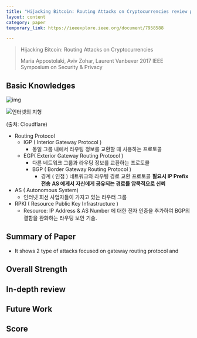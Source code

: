 ```yaml
---
title: "Hijacking Bitcoin: Routing Attacks on Cryptocurrencies review paper ( practice )"
layout: content
category: paper
temporary_link: https://ieeexplore.ieee.org/document/7958588

---
```




> Hijacking Bitcoin: Routing Attacks on Cryptocurrencies
>
> Maria Appostolaki, Aviv Zohar, Laurent Vanbever
> 2017 IEEE Symposium on Security & Privacy



## Basic Knowledges

![img](https://blog.kakaocdn.net/dn/csQfUI/btqDwffgAjo/10OHgHWpRP5LSAqqBhdFY0/img.png)

![인터넷의 지형](https://www.cloudflare.com/img/learning/security/glossary/what-is-bgp/network-of-networks.svg)

(출처: Cloudflare)

- Routing Protocol
  - IGP ( Interior Gateway Protocol )
    - 동일 그룹 내에서 라우팅 정보를 교환할 때 사용하는 프로토콜
  - EGP( Exterior Gateway Routing Protocol ) 
    - 다른 네트워크 그룹과 라우팅 정보를 교환하는 프로토콜
    - BGP ( Border Gateway Routing Protocol )
      - 경계 ( 인접 ) 네트워크와 라우팅 경로 교환 프로토콜
        **필요시 IP Prefix 전송**
        **AS 에게서 자신에게 공유되는 경로를 암묵적으로 신뢰**
- AS ( Autonomous System)
  - 인터넷 회선 사업자들이 가지고 있는 라우터 그룹
- RPKI ( Resource Public Key Infrastructure )
  - Resource: IP Address & AS Number 에 대한 전자 인증을 추가하여 BGP의 결함을 완화하는 라우팅 보안 기술.





## Summary of Paper

- It shows 2 type of attacks focused on gateway routing protocol and 









## Overall Strength

## In-depth review

## Future Work

## Score
